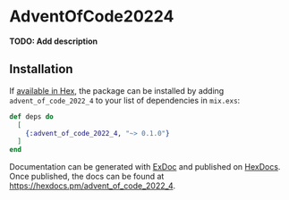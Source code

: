 # AdventOfCode20224

**TODO: Add description**

## Installation

If [available in Hex](https://hex.pm/docs/publish), the package can be installed
by adding `advent_of_code_2022_4` to your list of dependencies in `mix.exs`:

```elixir
def deps do
  [
    {:advent_of_code_2022_4, "~> 0.1.0"}
  ]
end
```

Documentation can be generated with [ExDoc](https://github.com/elixir-lang/ex_doc)
and published on [HexDocs](https://hexdocs.pm). Once published, the docs can
be found at <https://hexdocs.pm/advent_of_code_2022_4>.

